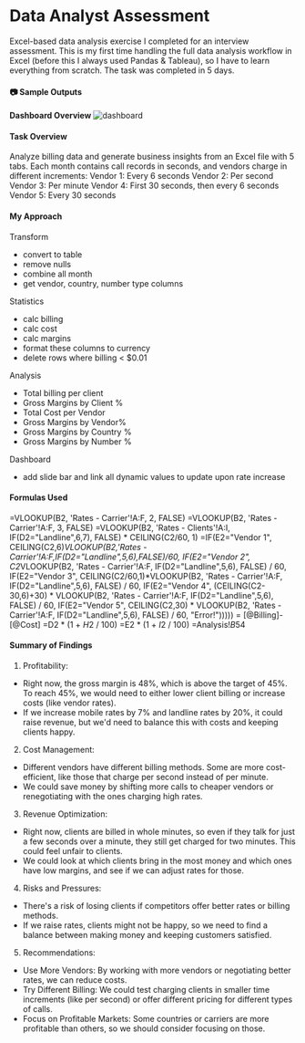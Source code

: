 # Data Analyst Assessment

Excel-based data analysis exercise I completed for an interview assessment. This is my first time handling the full data analysis workflow in Excel (before this I always used Pandas & Tableau), so I have to learn everything from scratch. The task was completed in 5 days.

#### 📷 Sample Outputs
**Dashboard Overview**
![dashboard](./screenshots/dashboard.png)

#### Task Overview
Analyze billing data and generate business insights from an Excel file with 5 tabs.
Each month contains call records in seconds, and vendors charge in different increments:
Vendor 1: Every 6 seconds
Vendor 2: Per second
Vendor 3: Per minute
Vendor 4: First 30 seconds, then every 6 seconds
Vendor 5: Every 30 seconds

#### My Approach
Transform
- convert to table
- remove nulls
- combine all month
- get vendor, country, number type columns

Statistics
- calc billing 
- calc cost
- calc margins
- format these columns to currency
- delete rows where billing < $0.01

Analysis
- Total billing per client
- Gross Margins by Client %
- Total Cost per Vendor
- Gross Margins by Vendor%
- Gross Margins by Country %
- Gross Margins by Number %

Dashboard
- add slide bar and link all dynamic values to update upon rate increase


#### Formulas Used
=VLOOKUP(B2, 'Rates - Carrier'!A:F, 2, FALSE)
=VLOOKUP(B2, 'Rates - Carrier'!A:F, 3, FALSE)
=VLOOKUP(B2, 'Rates - Clients'!A:I, IF(D2="Landline",6,7), FALSE) * CEILING(C2/60, 1)
=IF(E2="Vendor 1",
  CEILING(C2,6)*VLOOKUP(B2,'Rates - Carrier'!A:F,IF(D2="Landline",5,6),FALSE)/60,
IF(E2="Vendor 2",
  C2*VLOOKUP(B2, 'Rates - Carrier'!A:F, IF(D2="Landline",5,6), FALSE) / 60,
IF(E2="Vendor 3",
  CEILING(C2/60,1)*VLOOKUP(B2, 'Rates - Carrier'!A:F, IF(D2="Landline",5,6), FALSE) / 60,
IF(E2="Vendor 4",
  (CEILING(C2-30,6)+30) * VLOOKUP(B2, 'Rates - Carrier'!A:F, IF(D2="Landline",5,6), FALSE) / 60,
IF(E2="Vendor 5",
  CEILING(C2,30) * VLOOKUP(B2, 'Rates - Carrier'!A:F, IF(D2="Landline",5,6), FALSE) / 60,
"Error!")))))
= [@Billing]-[@Cost]
=D2 * (1 + $H$2 / 100)
=E2 * (1 + $I$2 / 100)
=Analysis!$B$54


#### Summary of Findings
1. Profitability:
- Right now, the gross margin is 48%, which is above the target of 45%. To reach 45%, we would need to either lower client billing or increase costs (like vendor rates).
- If we increase mobile rates by 7% and landline rates by 20%, it could raise revenue, but we'd need to balance this with costs and keeping clients happy.

2. Cost Management:
- Different vendors have different billing methods. Some are more cost-efficient, like those that charge per second instead of per minute.
- We could save money by shifting more calls to cheaper vendors or renegotiating with the ones charging high rates.

3. Revenue Optimization:
- Right now, clients are billed in whole minutes, so even if they talk for just a few seconds over a minute, they still get charged for two minutes. This could feel unfair to clients.
- We could look at which clients bring in the most money and which ones have low margins, and see if we can adjust rates for those.

4. Risks and Pressures:
- There's a risk of losing clients if competitors offer better rates or billing methods.
- If we raise rates, clients might not be happy, so we need to find a balance between making money and keeping customers satisfied.

5. Recommendations:
- Use More Vendors: By working with more vendors or negotiating better rates, we can reduce costs.
- Try Different Billing: We could test charging clients in smaller time increments (like per second) or offer different pricing for different types of calls.
- Focus on Profitable Markets: Some countries or carriers are more profitable than others, so we should consider focusing on those.



